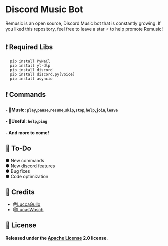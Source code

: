 
# Discord Music Bot

Remusic is an open source, Discord Music bot that is constantly growing. If you liked this repository, feel free to leave a star ⭐ to help promote Remusic!

## ❗ Required Libs

```
  pip install PyNaCl
  pip install yt-dlp
  pip install discord
  pip install discord.py[voice]
  pip install asyncio
```




## ❗ Commands
#### - 🎵Music: `play`,`pause`,`resume`,`skip`,`stop`,`help`,`join`,`leave` 
#### - 🔎Useful: `help`,`ping`
#### -  And more to come!
## 📝 To-Do
● New commands\
● New discord features \
● Bug fixes \
● Code optimization 




## 📜 Credits

- [@LuccaGullo](https://www.github.com/LuccaGullo)
- [@LucasWosch](https://github.com/LucasWosch)


## 📖 License

#### Released under the [Apache License](https://github.com/Spiderjockey02/Discord-Bot/blob/master/LICENSE) 2.0 license.
